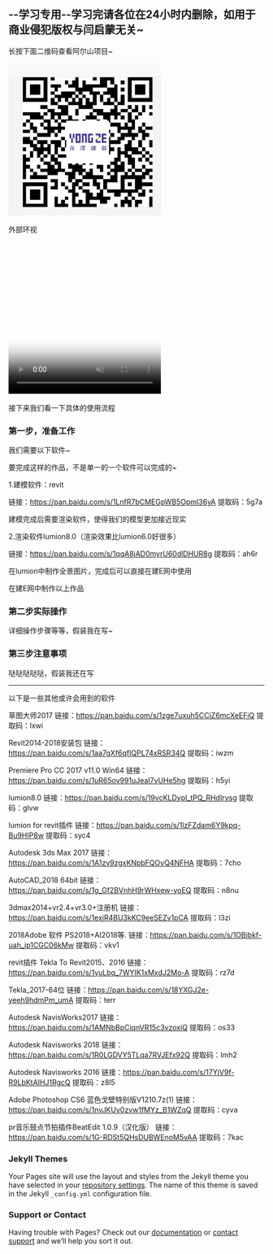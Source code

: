 ## --学习专用--学习完请各位在24小时内删除，如用于商业侵犯版权与闫启蒙无关~


长按下面二维码查看阿尔山项目~

<img src="meiti/erweima.jpg" width="300" height="300" />

外部环视

<video src="meiti/shiwai.mp4" width="300" height="300" controls autoplay loop muted preload="auto" poster="meiti/shiwaitupian.jpg" >HTML5 Video is required for this example</video>

接下来我们看一下具体的使用流程
### 第一步，准备工作

我们需要以下软件~

要完成这样的作品，不是单一的一个软件可以完成的~

1.建模软件：revit

链接：https://pan.baidu.com/s/1LnfR7bCMEGpWB5OpmI36yA 
提取码：5g7a

建模完成后需要渲染软件，使得我们的模型更加接近现实

2.渲染软件lumion8.0（渲染效果比lumion6.0好很多）

链接：https://pan.baidu.com/s/1qqA8jAD0myrU60dlDHUR8g 
提取码：ah6r

在lumion中制作全景图片，完成后可以直接在建E网中使用

在建E网中制作以上作品

### 第二步实际操作

详细操作步骤等等，假装我在写~

### 第三步注意事项

哒哒哒哒哒，假装我还在写

---------------------------------------------------------------
以下是一些其他或许会用到的软件

草图大师2017
链接：https://pan.baidu.com/s/1zge7uxuh5CCiZ6mcXeEFiQ 
提取码：lxwi

Revit2014-2018安装包
链接：https://pan.baidu.com/s/1aa7gXf6qfIQPL74xRSR34Q 
提取码：iwzm

Premiere Pro CC 2017 v11.0 Win64
链接：https://pan.baidu.com/s/1uR65ov991uJeaI7vUHe5hg 
提取码：h5yi

lumion8.0
链接：https://pan.baidu.com/s/19vcKLDypI_tPQ_RHdIrysg 
提取码：glvw

lumion for revit插件
链接：https://pan.baidu.com/s/1lzFZdam6Y9kpq-Bu9HIP8w 
提取码：syc4

Autodesk 3ds Max 2017
链接：https://pan.baidu.com/s/1A1zv9zgxKNpbFQOyQ4NFHA 
提取码：7cho

AutoCAD_2018 64bit
链接：https://pan.baidu.com/s/1g_Gf2BVnhH9rWHxew-yoEQ 
提取码：n8nu

3dmax2014+vr2.4+vr3.0+注册机
链接：https://pan.baidu.com/s/1exjR4BU3kKC9eeSEZv1pCA 
提取码：l3zi

2018Adobe 软件 PS2018+AI2018等.
链接：https://pan.baidu.com/s/1OBibkf-uah_ip1CGC06kMw 
提取码：vkv1

revit插件 Tekla To Revit2015、2016
链接：https://pan.baidu.com/s/1yuLbq_7WYIK1xMxdJ2Mo-A 
提取码：rz7d

Tekla_2017-64位
链接：https://pan.baidu.com/s/18YXGJ2e-yeeh9hdmPm_umA 
提取码：terr

Autodesk NavisWorks2017
链接：https://pan.baidu.com/s/1AMNbBpCiqnVR15c3vzoxiQ 
提取码：os33

Autodesk Navisworks 2018
链接：https://pan.baidu.com/s/1R0LGDVY5TLqa7RVJEfx92Q 
提取码：lmh2

Autodesk Navisworks 2016
链接：https://pan.baidu.com/s/17YjV9f-R9LbKtAIHJ1RgcQ 
提取码：z8l5

Adobe Photoshop CS6 蓝色戈壁特别版V1210.7z(1)
链接：https://pan.baidu.com/s/1nvJKUy0zvw1fMYz_B1WZqQ 
提取码：cyva

pr音乐鼓点节拍插件BeatEdit 1.0.9（汉化版）
链接：https://pan.baidu.com/s/1G-RDSt5QHsDUBWEnoM5vAA 
提取码：7kac


### Jekyll Themes

Your Pages site will use the layout and styles from the Jekyll theme you have selected in your [repository settings](https://github.com/YanQimeng/QMBIM/settings). The name of this theme is saved in the Jekyll `_config.yml` configuration file.

### Support or Contact

Having trouble with Pages? Check out our [documentation](https://help.github.com/categories/github-pages-basics/) or [contact support](https://github.com/contact) and we’ll help you sort it out.

<head>
 <style type="text/css">

 body {background-color: gray} 定义网页背景色为黄色；

 h1 {background-color: #00ff00} 定义h1标签背景色为#00ff00；

 h2 {background-color: transparent} 定义h2标签背景色为透明；

 p {background-color: rgb(250,0,255)} 定义p标签背景色为rgb值；

 p.no2 {background-color: gray; padding: 20px;}
</head>
